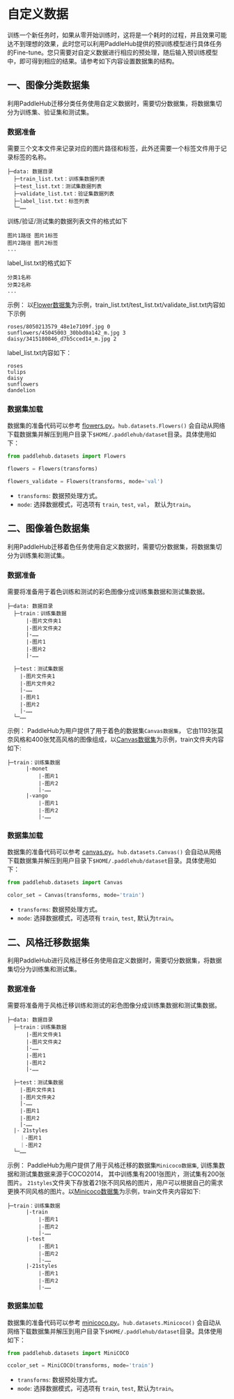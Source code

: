 # 自定义数据

训练一个新任务时，如果从零开始训练时，这将是一个耗时的过程，并且效果可能达不到理想的效果，此时您可以利用PaddleHub提供的预训练模型进行具体任务的Fine-tune。您只需要对自定义数据进行相应的预处理，随后输入预训练模型中，即可得到相应的结果。请参考如下内容设置数据集的结构。

## 一、图像分类数据集

利用PaddleHub迁移分类任务使用自定义数据时，需要切分数据集，将数据集切分为训练集、验证集和测试集。

### 数据准备

需要三个文本文件来记录对应的图片路径和标签，此外还需要一个标签文件用于记录标签的名称。
```
├─data: 数据目录
  ├─train_list.txt：训练集数据列表
  ├─test_list.txt：测试集数据列表
  ├─validate_list.txt：验证集数据列表
  ├─label_list.txt：标签列表
  └─……
```
训练/验证/测试集的数据列表文件的格式如下
```
图片1路径 图片1标签
图片2路径 图片2标签
...
```
label_list.txt的格式如下
```
分类1名称
分类2名称
...
```

示例：
以[Flower数据集](../reference/dataset.md)为示例，train_list.txt/test_list.txt/validate_list.txt内容如下示例
```
roses/8050213579_48e1e7109f.jpg 0
sunflowers/45045003_30bbd0a142_m.jpg 3
daisy/3415180846_d7b5cced14_m.jpg 2
```

label_list.txt内容如下：
```
roses
tulips
daisy
sunflowers
dandelion
```

### 数据集加载

数据集的准备代码可以参考 [flowers.py](../../paddlehub/datasets/flowers.py)。`hub.datasets.Flowers()` 会自动从网络下载数据集并解压到用户目录下`$HOME/.paddlehub/dataset`目录。具体使用如下：

```python
from paddlehub.datasets import Flowers

flowers = Flowers(transforms)

flowers_validate = Flowers(transforms, mode='val')
```
* `transforms`: 数据预处理方式。
* `mode`: 选择数据模式，可选项有 `train`, `test`, `val`， 默认为`train`。

## 二、图像着色数据集

利用PaddleHub迁移着色任务使用自定义数据时，需要切分数据集，将数据集切分为训练集和测试集。 

### 数据准备

需要将准备用于着色训练和测试的彩色图像分成训练集数据和测试集数据。
```
├─data: 数据目录
  ├─train：训练集数据
      |-图片文件夹1
      |-图片文件夹2
      |-……
      |-图片1
      |-图片2
      |-……

  ├─test：测试集数据
    |-图片文件夹1
    |-图片文件夹2
    |-……
    |-图片1
    |-图片2
    |-……
  └─……
```

示例：
PaddleHub为用户提供了用于着色的数据集`Canvas数据集`， 它由1193张莫奈风格和400张梵高风格的图像组成，以[Canvas数据集](../reference/dataset.md)为示例，train文件夹内容如下:

```
├─train：训练集数据
      |-monet
          |-图片1
          |-图片2
          |-……  
      |-vango
          |-图片1
          |-图片2
          |-……
```

### 数据集加载

数据集的准备代码可以参考 [canvas.py](../../paddlehub/datasets/canvas.py)。`hub.datasets.Canvas()` 会自动从网络下载数据集并解压到用户目录下`$HOME/.paddlehub/dataset`目录。具体使用如下：

```python
from paddlehub.datasets import Canvas

color_set = Canvas(transforms, mode='train')
```
* `transforms`: 数据预处理方式。
* `mode`: 选择数据模式，可选项有 `train`, `test`, 默认为`train`。

## 二、风格迁移数据集

利用PaddleHub进行风格迁移任务使用自定义数据时，需要切分数据集，将数据集切分为训练集和测试集。 

### 数据准备

需要将准备用于风格迁移训练和测试的彩色图像分成训练集数据和测试集数据。

```
├─data: 数据目录
  ├─train：训练集数据
      |-图片文件夹1
      |-图片文件夹2
      |-……
      |-图片1
      |-图片2
      |-……

  ├─test：测试集数据
    |-图片文件夹1
    |-图片文件夹2
    |-……
    |-图片1
    |-图片2
    |-……
  |- 21styles
    ｜-图片1
    ｜-图片2
  └─……
```

示例：
PaddleHub为用户提供了用于风格迁移的数据集`Minicoco数据集`, 训练集数据和测试集数据来源于COCO2014， 其中训练集有2001张图片，测试集有200张图片。 `21styles`文件夹下存放着21张不同风格的图片，用户可以根据自己的需求更换不同风格的图片。以[Minicoco数据集](../reference/dataset.md)为示例，train文件夹内容如下:

```
├─train：训练集数据
      |-train
          |-图片1
          |-图片2
          |-……  
      |-test
          |-图片1
          |-图片2
          |-……
      |-21styles
          |-图片1
          |-图片2
          |-……
```

### 数据集加载

数据集的准备代码可以参考 [minicoco.py](../../paddlehub/datasets/minicoco.py)。`hub.datasets.Minicoco()` 会自动从网络下载数据集并解压到用户目录下`$HOME/.paddlehub/dataset`目录。具体使用如下：

```python
from paddlehub.datasets import MiniCOCO

ccolor_set = MiniCOCO(transforms, mode='train')
```
* `transforms`: 数据预处理方式。
* `mode`: 选择数据模式，可选项有 `train`, `test`, 默认为`train`。
